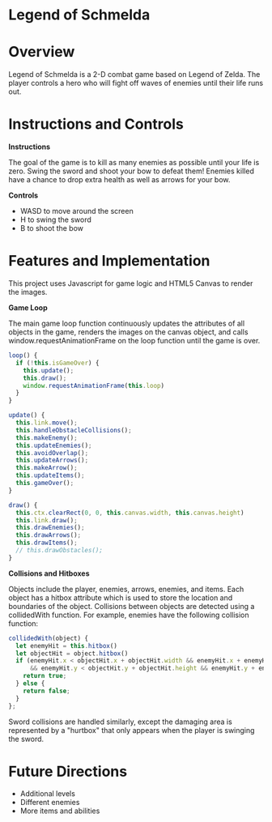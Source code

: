 # Legend of Schmelda

# Overview

Legend of Schmelda is a 2-D combat game based on Legend of Zelda. The player controls a hero who will fight off waves of enemies until their life runs out.

# Instructions and Controls

**Instructions**

The goal of the game is to kill as many enemies as possible until your life is zero. Swing the sword and shoot your bow to defeat them! Enemies killed have a chance to drop extra health as well as arrows for your bow.

**Controls**
* WASD to move around the screen
* H to swing the sword
* B to shoot the bow

# Features and Implementation

This project uses Javascript for game logic and HTML5 Canvas to render the images.

**Game Loop**

The main game loop function continuously updates the attributes of all objects in the game, renders the images on the canvas object, and calls window.requestAnimationFrame on the loop function until the game is over.

```javascript
loop() {
  if (!this.isGameOver) {
    this.update();
    this.draw();
    window.requestAnimationFrame(this.loop)
  }
}

update() {
  this.link.move();
  this.handleObstacleCollisions();
  this.makeEnemy();
  this.updateEnemies();
  this.avoidOverlap();
  this.updateArrows();
  this.makeArrow();
  this.updateItems();
  this.gameOver();
}

draw() {
  this.ctx.clearRect(0, 0, this.canvas.width, this.canvas.height)
  this.link.draw();
  this.drawEnemies();
  this.drawArrows();
  this.drawItems();
  // this.drawObstacles();
}
```

**Collisions and Hitboxes**

Objects include the player, enemies, arrows, enemies, and items. Each object has a hitbox attribute which is used to store the location and boundaries of the object. Collisions between objects are detected using a collidedWith function. For example, enemies have the following collision function:

```javascript
collidedWith(object) {
  let enemyHit = this.hitbox()
  let objectHit = object.hitbox()
  if (enemyHit.x < objectHit.x + objectHit.width && enemyHit.x + enemyHit.width > objectHit.x
      && enemyHit.y < objectHit.y + objectHit.height && enemyHit.y + enemyHit.height > objectHit.y) {
    return true;
  } else {
    return false;
  }
};
```

Sword collisions are handled similarly, except the damaging area is represented by a "hurtbox" that only appears when the player is swinging the sword.

# Future Directions

* Additional levels
* Different enemies
* More items and abilities
